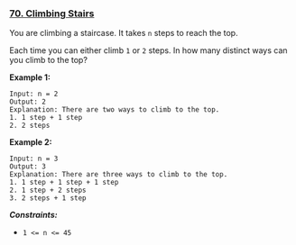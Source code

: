 ### [70. Climbing Stairs](https://leetcode.com/problems/climbing-stairs)

You are climbing a staircase. It takes `n` steps to reach the top.

Each time you can either climb `1` or `2` steps.
In how many distinct ways can you climb to the top?

**Example 1:**
  ```
  Input: n = 2
  Output: 2
  Explanation: There are two ways to climb to the top.
  1. 1 step + 1 step
  2. 2 steps
  ```

**Example 2:**
  ```
  Input: n = 3
  Output: 3
  Explanation: There are three ways to climb to the top.
  1. 1 step + 1 step + 1 step
  2. 1 step + 2 steps
  3. 2 steps + 1 step
  ```

_**Constraints:**_
- `1 <= n <= 45`
